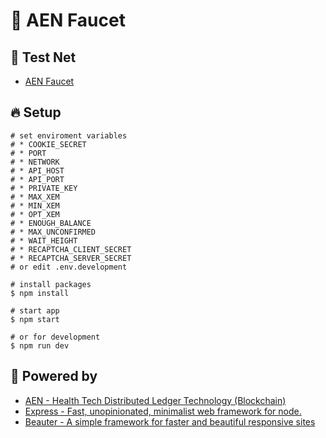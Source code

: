 # :potable_water: AEN Faucet

## :heartbeat: Test Net

* [AEN Faucet](http://faucet.aencoin.io/)


## :fire: Setup

```shell
# set enviroment variables
# * COOKIE_SECRET
# * PORT
# * NETWORK
# * API_HOST
# * API_PORT
# * PRIVATE_KEY
# * MAX_XEM
# * MIN_XEM
# * OPT_XEM
# * ENOUGH_BALANCE
# * MAX_UNCONFIRMED
# * WAIT_HEIGHT
# * RECAPTCHA_CLIENT_SECRET
# * RECAPTCHA_SERVER_SECRET
# or edit .env.development

# install packages
$ npm install

# start app
$ npm start

# or for development
$ npm run dev
```


## :muscle: Powered by

* [AEN - Health Tech Distributed Ledger Technology (Blockchain)](https://www.aencoin.io/)
* [Express - Fast, unopinionated, minimalist web framework for node.](https://github.com/expressjs/express)
* [Beauter - A simple framework for faster and beautiful responsive sites](http://beauter.outboxcraft.com/)
